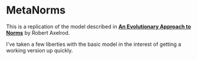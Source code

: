 # MetaNorms

This is a replication of the model described in **[An Evolutionary Approach to
Norms](https://moodle2.cs.huji.ac.il/nu16/pluginfile.php/418239/mod_resource/content/1/Axelrod%201986%20Norms.pdf)**
by Robert Axelrod.

I've taken a few liberties with the basic model in the interest of getting a
working version up quickly.
